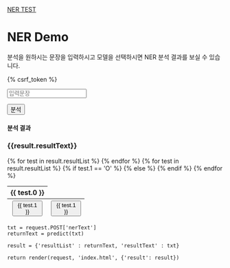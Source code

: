 <head>
  <link rel="stylesheet" href="https://stackpath.bootstrapcdn.com/bootstrap/4.3.1/css/bootstrap.min.css" integrity="sha384-ggOyR0iXCbMQv3Xipma34MD+dH/1fQ784/j6cY/iJTQUOhcWr7x9JvoRxT2MZw1T" crossorigin="anonymous">
  <link rel="stylesheet" href="starter-template.css">
</head>

<nav class="navbar navbar-expand-md navbar-dark bg-dark fixed-top">
  <a class="navbar-brand" href="#">NER TEST</a>
  </div>
</nav>
    <div class="jumbotron">
    <div class="container">
      <h1 class="display-3">NER Demo</h1>
      <p>분석을 원하시는 문장을 입력하시고 모델을 선택하시면 NER 분석 결과를 보실 수 있습니다.</p>
      <form action="{% url 'vote'%}" method="post">
        {% csrf_token %}
      <p><input class="form-control mr-sm-2" id="nerText" name="nerText" type="text" placeholder="입력문장"></p>
      <p><button class="btn btn-primary btn-lg mr-sm-2" type="submit">분석</button></p>
      </form>
    </div>
  </div>

<div class="container">
  <div class="card-deck mb-3 text-center">
    <div class="card mb-4 shadow-sm">
      <div class="card-header">
        <h4 class="my-0 font-weight-normal">분석 결과</h4>
      </div>
      <div class="card-body">
          <h3 class="card-title pricing-card-title">{{result.resultText}}</h3>
        <table>
        <thead>
            <tr>
                {% for test in result.resultList %}
                <th style="text-align: center">{{ test.0 }}</th>
                {% endfor %}
            </tr>
            <tr>
                {% for test in result.resultList %}
                  {% if test.1 == 'O' %}
                  <th style="text-align: center"><button class="btn btn-Secondary" style="width:70px;" >{{ test.1 }}</button></th>
                  {% else %}
                  <th style="text-align: center"><button class="btn btn-Success" style="width:70px;" >{{ test.1 }}</button></th>
                  {% endif %}
                {% endfor %}
            </tr>
        </thead>
        </table>
      </div>
    </div>
  </div>
</div>
<!--					<button type="button" class="btn btn-primary">Primary</button>
					<button type="button" class="btn btn-secondary">Secondary</button>
					<button type="button" class="btn btn-success">Success</button>
					<button type="button" class="btn btn-danger">Danger</button>
					<button type="button" class="btn btn-warning">Warning</button>
					<button type="button" class="btn btn-info">Info</button>
					<button type="button" class="btn btn-light">Light</button>
					<button type="button" class="btn btn-dark">Dark</button>
					<button type="button" class="btn btn-link">Link</button>-->
<!--  <div class="starter-template">
    <h1>Bootstrap starter template</h1>
    <form class="form-inline my-2 my-lg-0" action="{% url 'vote'%}" method="post">
      {% csrf_token %}
      <input class="form-control mr-sm-2" id="nerText" name="nerText" type="text" placeholder="입력문장">
      <button class="btn btn-secondary my-2 my-sm-0" type="submit">분석</button>

      &lt;!&ndash;<p><label for="title">결과 : </label><input type="text" id="title" name="title" value="{{ result}}"/></p>&ndash;&gt;

      <main role="main" class="container">
            <div class="starter-template">

              <input class="form-control mr-sm-2"  type="text" value="{{ result}}">
            </div>
      </main>
    </form>
  </div>-->

</main><!-- /.container -->










    txt = request.POST['nerText']
    returnText = predict(txt)

    result = {'resultList' : returnText, 'resultText' : txt}

    return render(request, 'index.html', {'result': result})



